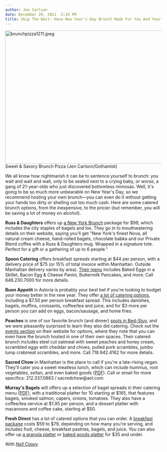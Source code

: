 ```yaml
---
author: Jen Carlson
date: December 29, 2011  2:19 PM
title: Skip The Wait: Have New Year's Day Brunch Made For You And Your Friends
---
```


<p><span class="mt-enclosure mt-enclosure-image" style="display: inline;"> <img alt="brunchpizza1211.jpeg" src="https://web.archive.org/web/20120103121459im_/http://gothamist.com/attachments/arts_jen/brunchpizza1211.jpeg" width="640" height="427" class="image-none"> </span><br>
<span class="photo_caption">Sweet &amp; Savory Brunch Pizza (Jen Carlson/Gothamist)</span></p>

<p>We all know how nightmarish it can be to sentence yourself to brunch: you wait and wait and wait, only to be seated next to a crying baby, <em>or worse</em>, a gang of 21-year-olds who just discovered bottomless mimosas. Well, it&apos;s going to be so much more unbearable on New Year&apos;s Day, so we recommend hosting your own brunch&#x2014;you can even do it without getting your hands too dirty <em>or</em> shelling out too much cash. Here are some catered brunch options, from the inexpensive, to the pricier (but remember, you will be saving a lot of money on alcohol).</p>

<p><strong>Russ &amp; Daughters</strong> offers up <a href="https://web.archive.org/web/20120103121459/http://shop.russanddaughters.com/store/product/1881/New-York-Brunch/">a New York Brunch</a> package for $99, which includes the city staples of bagels and lox. They go in to mouthwatering details on their website, saying you&apos;ll get &quot;New York&apos;s finest Nova, all natural cream cheese, hand-rolled bagels, chocolate babka and our Private Blend coffee with a Russ &amp; Daughters mug. Wrapped in a signature tote. Perfect for a gift or a gathering of up to 6 people.&quot;</p>

<p><strong>Spoon Catering</strong> offers breakfast spreads starting at $44 per person, with a delivery price of $75 (or 15% of total invoice within Manhattan. Outside Manhattan delivery varies by area). <a href="https://web.archive.org/web/20120103121459/http://www.spoonnyc.com/storefront/menu/tbsp-brunch-bigger/">Their menu</a> includes Baked Eggs in a Skillet, Bacon Egg &amp; Cheese Panini, Buttermilk Pancakes, and more. Call 646.230.7000 for more details.</p>

<p><strong>Buon Appetit</strong> in Astoria is probably your best bet if you&apos;re looking to budget your money better in the new year. They offer <a href="https://web.archive.org/web/20120103121459/http://www.buonappetitny.com/catering.html">a lot of catering options</a>, including a $7.50 per person breakfast spread. This includes danishes, bagels, muffins, croissants, coffee/tea and juice, and for $3 more per person you can add on eggs, bacon/sausage, and home fries.</p>

<p><strong>Peaches</strong> is one of our favorite brunch (and dinner) <a href="https://web.archive.org/web/20120103121459/http://gothamist.com/2011/12/07/bed-stuy_food_tour.php#photo-3">spots in Bed-Stuy</a>, and we were pleasantly surprised to learn they also did catering. Check out the <a href="https://web.archive.org/web/20120103121459/http://peachesbrooklyn.com/">events section</a> on their website for options, where they note that you can even have the brunch hosted in one of their own spaces. Their catered brunch includes steel cut oatmeal with sweet peaches and honey cream, scrambled eggs with cheddar and chives, pulled pork scrambles, jumbo lump crabmeat scrambles, and more. Call 718.942.4162 for more details.</p>

<p><strong>Sacred Chow</strong> in Manhattan is the place to call if you&apos;re a late-rising vegan. They&apos;ll cater you a sweet meatless lunch, which can include hummus, root vegetables, seitan, and even baked goods (<a href="https://web.archive.org/web/20120103121459/http://www.sacredchow.com/catering.pdf">PDF</a>). Call or email for more specifics: 212.337.0863 / sacredchow@aol.com.</p>

<p><strong>Murray&apos;s Bagels</strong> will offers up a selection of bagel spreads in their catering menu (<a href="https://web.archive.org/web/20120103121459/http://www.murraysbagels.com/menus/Menu.pdf">PDF</a>), with a traditional platter for 10 starting at $165, that features bagels, smoked salmon, capers, onions, tomatoes. They also have a coffee/tea service at $1.95 per person, and a dessert platter with macaroons and coffee cake, starting at $50.</p>

<p><strong>Fresh Direct</strong> has a lot of catered options that you can order. A <a href="https://web.archive.org/web/20120103121459/http://www.freshdirect.com/product.jsp?catId=cat_pack&amp;productId=cat_brkpl_one812&amp;trk=srch&amp;trkd=relv&amp;rank=4">breakfast package</a> costs  $59 to $79, depending on how many you&apos;re serving, and includes fruit, cheese, breakfast pastries, bagels, and juice. You can also offer up <a href="https://web.archive.org/web/20120103121459/http://www.freshdirect.com/search.jsp?searchParams=brunch&amp;x=0&amp;y=0">a granola platter</a> or <a href="https://web.archive.org/web/20120103121459/http://www.freshdirect.com/product.jsp?catId=cat_breakfast&amp;productId=cat_swt_brnchpstry&amp;trk=srch&amp;trkd=relv&amp;rank=3">baked goods platter</a> for $35 and under.</p>

<p><span class="photo_caption"><em>With <a href="https://web.archive.org/web/20120103121459/https://twitter.com/#!/nellcasey">Nell Casey</a>.</em></span></p>